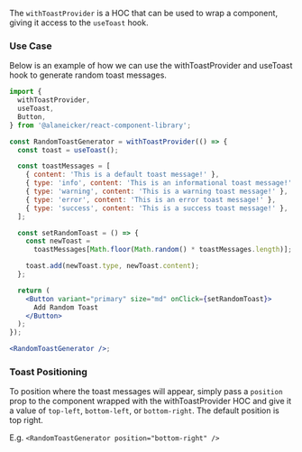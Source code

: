 The `withToastProvider` is a HOC that can be used to wrap a component, giving it access to the `useToast` hook.

### Use Case

Below is an example of how we can use the withToastProvider and useToast hook to generate random toast messages.

```jsx
import {
  withToastProvider,
  useToast,
  Button,
} from '@alaneicker/react-component-library';

const RandomToastGenerator = withToastProvider(() => {
  const toast = useToast();

  const toastMessages = [
    { content: 'This is a default toast message!' },
    { type: 'info', content: 'This is an informational toast message!' },
    { type: 'warning', content: 'This is a warning toast message!' },
    { type: 'error', content: 'This is an error toast message!' },
    { type: 'success', content: 'This is a success toast message!' },
  ];

  const setRandomToast = () => {
    const newToast =
      toastMessages[Math.floor(Math.random() * toastMessages.length)];

    toast.add(newToast.type, newToast.content);
  };

  return (
    <Button variant="primary" size="md" onClick={setRandomToast}>
      Add Random Toast
    </Button>
  );
});

<RandomToastGenerator />;
```

### Toast Positioning

To position where the toast messages will appear, simply pass a `position` prop to the component wrapped with the withToastProvider HOC and give it a value of `top-left`, `bottom-left`, or `bottom-right`. The default position is top right.

E.g. `<RandomToastGenerator position="bottom-right" />`

